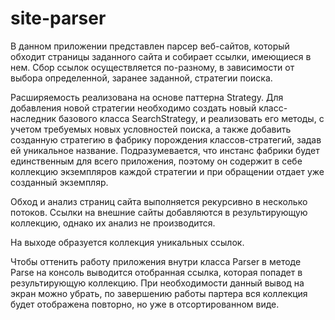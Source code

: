 ﻿# site-parser

В данном приложении представлен парсер веб-сайтов, который обходит страницы заданного сайта и собирает ссылки, имеющиеся в нем.
Сбор ссылок осуществляется по-разному, в зависимости от выбора определенной, заранее заданной, стратегии поиска. 

Расширяемость реализована на основе паттерна Strategy. Для добавления новой стратегии необходимо создать новый класс-наследник базового класса SearchStrategy, и реализовать его методы, с учетом требуемых новых условностей поиска, а также добавить созданную стратегию в фабрику порождения классов-стратегий, задав ей уникальное название. Подразумевается, что инстанс фабрики будет единственным для всего приложения, поэтому он содержит в себе коллекцию экземпляров каждой стратегии и при обращении отдает уже созданный экземпляр.

Обход и анализ страниц сайта выполняется рекурсивно в несколько потоков. Ссылки на внешние сайты добавляются в результирующую коллекцию, однако их анализ не производится. 
 
На выходе образуется коллекция уникальных ссылок.


Чтобы оттенить работу приложения внутри класса Parser в методе Parse на консоль выводится отобранная ссылка, которая попадет в результирующую коллекцию. При необходимости данный вывод на экран можно убрать, по завершению работы партера вся коллекция будет отображена повторно, но уже в отсортированном виде.
